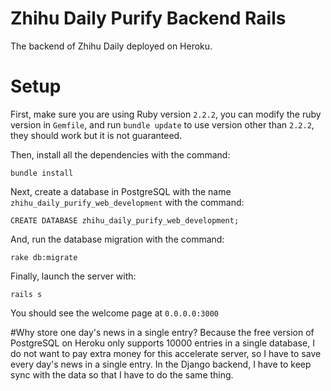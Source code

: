 Zhihu Daily Purify Backend Rails
================
The backend of Zhihu Daily deployed on Heroku.

# Setup
First, make sure you are using Ruby version `2.2.2`, you can modify the ruby version in `Gemfile`, and run `bundle update` to use version other than `2.2.2`, they should work but it is not guaranteed.

Then, install all the dependencies with the command:
```
bundle install
```

Next, create a database in PostgreSQL with the name `zhihu_daily_purify_web_development` with the command:
```
CREATE DATABASE zhihu_daily_purify_web_development;
```

And, run the database migration with the command:
```
rake db:migrate
```

Finally, launch the server with:
```
rails s
```

You should see the welcome page at `0.0.0.0:3000`

#Why store one day's news in a single entry?
Because the free version of PostgreSQL on Heroku only supports 10000 entries in a single database, I do not want to pay extra money for this accelerate server, so I have to save every day's news in a single entry. In the Django backend, I have to keep sync with the data so that I have to do the same thing.
